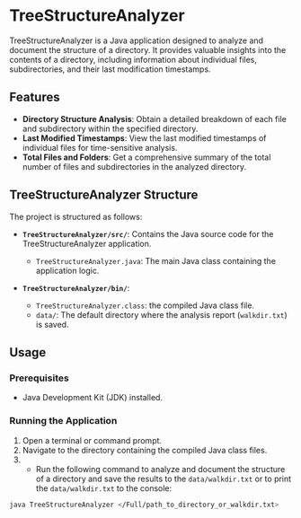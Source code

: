 # TreeStructureAnalyzer

TreeStructureAnalyzer is a Java application designed to analyze and document the structure of a directory. It provides valuable insights into the contents of a directory, including information about individual files, subdirectories, and their last modification timestamps.

## Features

- **Directory Structure Analysis**: Obtain a detailed breakdown of each file and subdirectory within the specified directory.
- **Last Modified Timestamps**: View the last modified timestamps of individual files for time-sensitive analysis.
- **Total Files and Folders**: Get a comprehensive summary of the total number of files and subdirectories in the analyzed directory.

## TreeStructureAnalyzer Structure

The project is structured as follows:

- **`TreeStructureAnalyzer/src/`**: Contains the Java source code for the TreeStructureAnalyzer application.
    - `TreeStructureAnalyzer.java`: The main Java class containing the application logic.
    
- **`TreeStructureAnalyzer/bin/`**:
    - `TreeStructureAnalyzer.class`: the compiled Java class file.
    - `data/`: The default directory where the analysis report (`walkdir.txt`) is saved.

## Usage

### Prerequisites

- Java Development Kit (JDK) installed.

### Running the Application

1. Open a terminal or command prompt.
2. Navigate to the directory containing the compiled Java class files.
3.  - Run the following command to analyze and document the structure of a directory and save the results to the `data/walkdir.txt` or to print the `data/walkdir.txt` to the console:

   ```bash
   java TreeStructureAnalyzer </Full/path_to_directory_or_walkdir.txt> 
